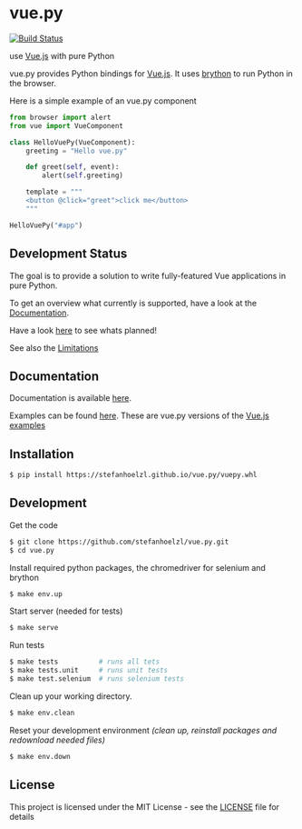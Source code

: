 # vue.py
[![Build Status](https://travis-ci.org/stefanhoelzl/vue.py.svg?branch=master)](https://travis-ci.org/stefanhoelzl/vue.py)

use [Vue.js](https://www.vuejs.org) with pure Python

vue.py provides Python bindings for [Vue.js](https://www.vuejs.org).
It uses [brython](https://github.com/brython-dev/brython) to run Python in the browser.

Here is a simple example of an vue.py component
```python
from browser import alert
from vue import VueComponent

class HelloVuePy(VueComponent):
    greeting = "Hello vue.py"

    def greet(self, event):
        alert(self.greeting)

    template = """
    <button @click="greet">click me</button>
    """

HelloVuePy("#app")
```


## Development Status
The goal is to provide a solution to write fully-featured Vue applications in pure Python.

To get an overview what currently is supported, have a look at the [Documentation](https://stefanhoelzl.github.io/vue.py/docs/).

Have a look [here](https://stefanhoelzl.github.io/vue.py/planning.html) to see whats planned!

See also the [Limitations](https://stefanhoelzl.github.io/vue.py/docs/pyjs_bridge.html)

## Documentation
Documentation is available [here](https://stefanhoelzl.github.io/vue.py/docs/).

Examples can be found [here](https://stefanhoelzl.github.io/vue.py/examples).
These are vue.py versions of the [Vue.js examples](https://vuejs.org/v2/examples/)


## Installation
```bash
$ pip install https://stefanhoelzl.github.io/vue.py/vuepy.whl
```

## Development
Get the code
```bash
$ git clone https://github.com/stefanhoelzl/vue.py.git
$ cd vue.py
```

Install required python packages, the chromedriver for selenium and brython
```bash
$ make env.up
```

Start server (needed for tests)
```bash
$ make serve
```

Run tests
```bash
$ make tests          # runs all tets
$ make tests.unit     # runs unit tests
$ make test.selenium  # runs selenium tests
```

Clean up your working directory.
```bash
$ make env.clean
```

Reset your development environment
_(clean up, reinstall packages and redownload needed files)_
```bash
$ make env.down
```

## License
This project is licensed under the MIT License - see the [LICENSE](https://github.com/stefanhoelzl/fancy-dict/blob/master/LICENSE) file for details
